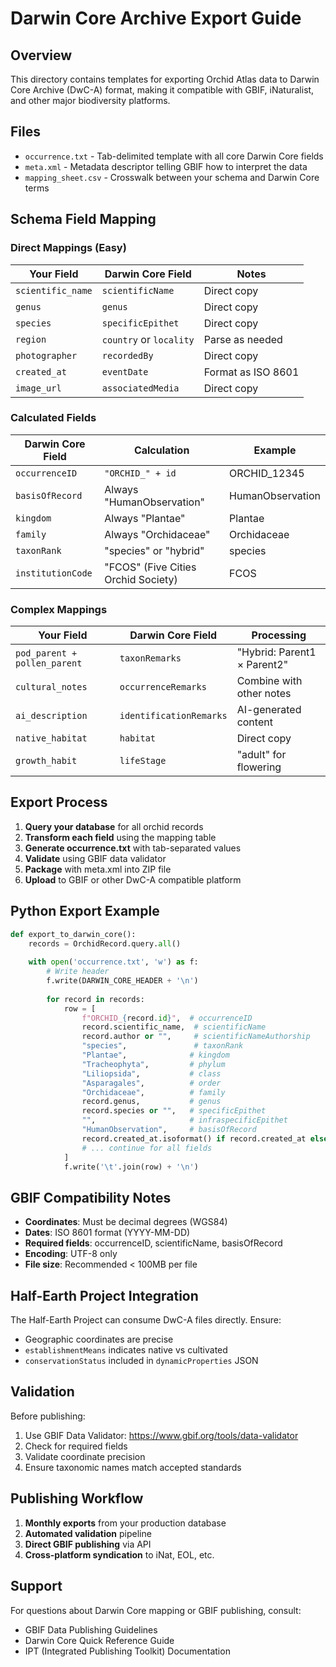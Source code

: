 # Darwin Core Archive Export Guide

## Overview
This directory contains templates for exporting Orchid Atlas data to Darwin Core Archive (DwC-A) format, making it compatible with GBIF, iNaturalist, and other major biodiversity platforms.

## Files
- `occurrence.txt` - Tab-delimited template with all core Darwin Core fields
- `meta.xml` - Metadata descriptor telling GBIF how to interpret the data
- `mapping_sheet.csv` - Crosswalk between your schema and Darwin Core terms

## Schema Field Mapping

### Direct Mappings (Easy)
| Your Field | Darwin Core Field | Notes |
|------------|-------------------|--------|
| `scientific_name` | `scientificName` | Direct copy |
| `genus` | `genus` | Direct copy |
| `species` | `specificEpithet` | Direct copy |
| `region` | `country` or `locality` | Parse as needed |
| `photographer` | `recordedBy` | Direct copy |
| `created_at` | `eventDate` | Format as ISO 8601 |
| `image_url` | `associatedMedia` | Direct copy |

### Calculated Fields
| Darwin Core Field | Calculation | Example |
|------------------|-------------|---------|
| `occurrenceID` | `"ORCHID_" + id` | ORCHID_12345 |
| `basisOfRecord` | Always "HumanObservation" | HumanObservation |
| `kingdom` | Always "Plantae" | Plantae |
| `family` | Always "Orchidaceae" | Orchidaceae |
| `taxonRank` | "species" or "hybrid" | species |
| `institutionCode` | "FCOS" (Five Cities Orchid Society) | FCOS |

### Complex Mappings
| Your Field | Darwin Core Field | Processing |
|------------|-------------------|------------|
| `pod_parent + pollen_parent` | `taxonRemarks` | "Hybrid: Parent1 × Parent2" |
| `cultural_notes` | `occurrenceRemarks` | Combine with other notes |
| `ai_description` | `identificationRemarks` | AI-generated content |
| `native_habitat` | `habitat` | Direct copy |
| `growth_habit` | `lifeStage` | "adult" for flowering |

## Export Process

1. **Query your database** for all orchid records
2. **Transform each field** using the mapping table
3. **Generate occurrence.txt** with tab-separated values
4. **Validate** using GBIF data validator
5. **Package** with meta.xml into ZIP file
6. **Upload** to GBIF or other DwC-A compatible platform

## Python Export Example

```python
def export_to_darwin_core():
    records = OrchidRecord.query.all()
    
    with open('occurrence.txt', 'w') as f:
        # Write header
        f.write(DARWIN_CORE_HEADER + '\n')
        
        for record in records:
            row = [
                f"ORCHID_{record.id}",  # occurrenceID
                record.scientific_name,  # scientificName
                record.author or "",     # scientificNameAuthorship
                "species",               # taxonRank
                "Plantae",              # kingdom
                "Tracheophyta",         # phylum
                "Liliopsida",           # class
                "Asparagales",          # order
                "Orchidaceae",          # family
                record.genus,           # genus
                record.species or "",   # specificEpithet
                "",                     # infraspecificEpithet
                "HumanObservation",     # basisOfRecord
                record.created_at.isoformat() if record.created_at else "",  # eventDate
                # ... continue for all fields
            ]
            f.write('\t'.join(row) + '\n')
```

## GBIF Compatibility Notes

- **Coordinates**: Must be decimal degrees (WGS84)
- **Dates**: ISO 8601 format (YYYY-MM-DD)
- **Required fields**: occurrenceID, scientificName, basisOfRecord
- **Encoding**: UTF-8 only
- **File size**: Recommended < 100MB per file

## Half-Earth Project Integration

The Half-Earth Project can consume DwC-A files directly. Ensure:
- Geographic coordinates are precise
- `establishmentMeans` indicates native vs cultivated
- `conservationStatus` included in `dynamicProperties` JSON

## Validation

Before publishing:
1. Use GBIF Data Validator: https://www.gbif.org/tools/data-validator
2. Check for required fields
3. Validate coordinate precision
4. Ensure taxonomic names match accepted standards

## Publishing Workflow

1. **Monthly exports** from your production database
2. **Automated validation** pipeline
3. **Direct GBIF publishing** via API
4. **Cross-platform syndication** to iNat, EOL, etc.

## Support

For questions about Darwin Core mapping or GBIF publishing, consult:
- GBIF Data Publishing Guidelines
- Darwin Core Quick Reference Guide
- IPT (Integrated Publishing Toolkit) Documentation
